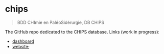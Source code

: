 # chips
> BDD CHImie en PaléoSidérurgie, DB CHIPS

The GitHub repo dedicated to the CHIPS database. Links (work in progress):

- [dashboard](https://iramat-apps.cnrs.fr/dash/)
- [website](https://iramat.github.io/chips/en/);
